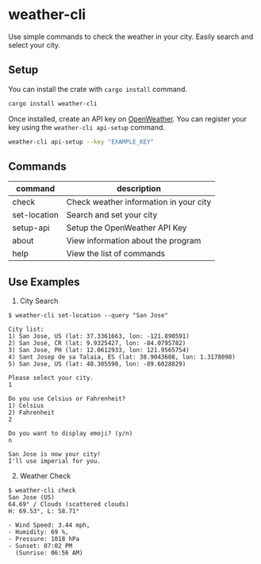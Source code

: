 # weather-cli
Use simple commands to check the weather in your city. Easily search and select your city.


## Setup
You can install the crate with `cargo install` command.
```bash
cargo install weather-cli
```
Once installed, create an API key on [OpenWeather](https://openweathermap.org). You can register your key using the `weather-cli api-setup` command.

```bash
weather-cli api-setup --key "EXAMPLE_KEY"
```


## Commands

| command      | description                            |
| ------------ | -------------------------------------- |
| check        | Check weather information in your city |
| set-location | Search and set your city               |
| setup-api    | Setup the OpenWeather API Key          |
| about        | View information about the program     |
| help         | View the list of commands              |


## Use Examples

1. City Search
```
$ weather-cli set-location --query "San Jose"

City list:
1) San Jose, US (lat: 37.3361663, lon: -121.890591)
2) San José, CR (lat: 9.9325427, lon: -84.0795782)
3) San Jose, PH (lat: 12.0612933, lon: 121.9565754)
4) Sant Josep de sa Talaia, ES (lat: 38.9043608, lon: 1.3178098)
5) San Jose, US (lat: 40.305598, lon: -89.6028829)

Please select your city.
1

Do you use Celsius or Fahrenheit?
1) Celsius
2) Fahrenheit
2

Do you want to display emoji? (y/n)
n

San Jose is now your city!
I'll use imperial for you.
```

2. Weather Check

```
$ weather-cli check                          
San Jose (US)
64.69° / Clouds (scattered clouds)
H: 69.53°, L: 58.71°

- Wind Speed: 3.44 mph,
- Humidity: 69 %,
- Pressure: 1018 hPa
- Sunset: 07:02 PM
  (Sunrise: 06:56 AM)
```